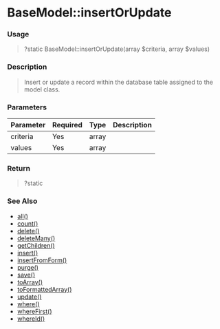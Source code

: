 
# BaseModel::insertOrUpdate 

### Usage

> ?static BaseModel::insertOrUpdate(array $criteria, array $values)

### Description

> Insert or update a record within the database table assigned to the model class.

### Parameters

Parameter | Required | Type | Description
------------- |------------- |------------- |------------- 
criteria | Yes | array |
values | Yes | array |

### Return
> ?static 
### See Also

* [all()](all.md)
* [count()](count.md)
* [delete()](delete.md)
* [deleteMany()](deletemany.md)
* [getChildren()](getchildren.md)
* [insert()](insert.md)
* [insertFromForm()](insertfromform.md)
* [purge()](purge.md)
* [save()](save.md)
* [toArray()](toarray.md)
* [toFormattedArray()](toformattedarray.md)
* [update()](update.md)
* [where()](where.md)
* [whereFirst()](wherefirst.md)
* [whereId()](whereid.md)


